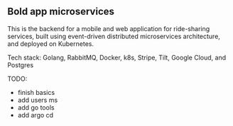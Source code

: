 ## Bold app microservices

This is the backend for a mobile and web application for ride-sharing services, built using event-driven distributed microservices architecture, and deployed on Kubernetes.

Tech stack: Golang, RabbitMQ, Docker, k8s, Stripe, Tilt, Google Cloud, and Postgres

TODO:
- finish basics
- add users ms
- add go tools
- add argo cd